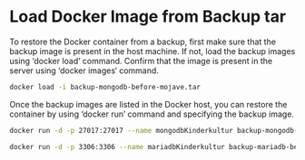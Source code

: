 # Load Docker Image from Backup tar

To restore the Docker container from a backup, first make sure that the backup image is present in the host machine.
If not, load the backup images using ‘docker load‘ command. Confirm that the image is present in the server using ‘docker images‘ command.

```bash
docker load -i backup-mongodb-before-mojave.tar
```

Once the backup images are listed in the Docker host, you can restore the container by using ‘docker run’ command and specifying the backup image.

```bash
docker run -d -p 27017:27017 --name mongodbKinderkultur backup-mongodb-before-mojave
```

```bash
docker run -d -p 3306:3306 --name mariadbKinderkultur backup-mariadb-before-mojave
```